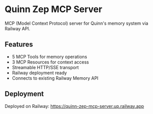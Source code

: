# Quinn Zep MCP Server

MCP (Model Context Protocol) server for Quinn's memory system via Railway API.

## Features

- 5 MCP Tools for memory operations
- 3 MCP Resources for context access  
- Streamable HTTP/SSE transport
- Railway deployment ready
- Connects to existing Railway Memory API

## Deployment

Deployed on Railway: https://quinn-zep-mcp-server.up.railway.app